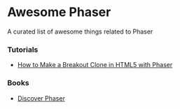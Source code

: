 # Awesome Phaser

A curated list of awesome things related to Phaser

### Tutorials
- [How to Make a Breakout Clone in HTML5 with Phaser](http://www.lessmilk.com/tutorial/breakout-phaser)

### Books
- [Discover Phaser](https://www.discoverphaser.com/)
